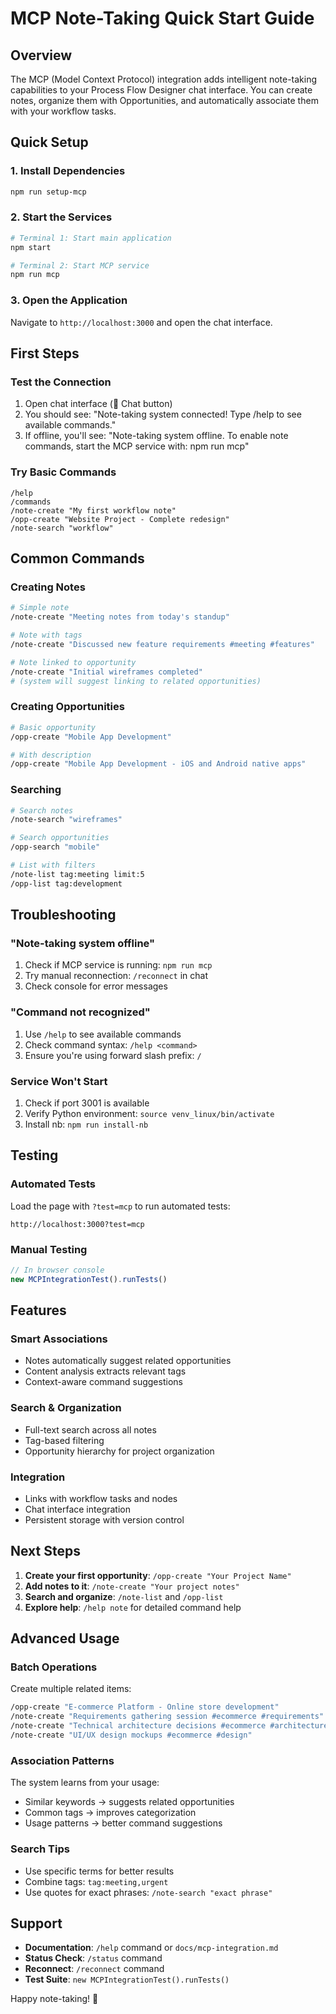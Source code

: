 # MCP Note-Taking Quick Start Guide

## Overview

The MCP (Model Context Protocol) integration adds intelligent note-taking capabilities to your Process Flow Designer chat interface. You can create notes, organize them with Opportunities, and automatically associate them with your workflow tasks.

## Quick Setup

### 1. Install Dependencies
```bash
npm run setup-mcp
```

### 2. Start the Services
```bash
# Terminal 1: Start main application
npm start

# Terminal 2: Start MCP service  
npm run mcp
```

### 3. Open the Application
Navigate to `http://localhost:3000` and open the chat interface.

## First Steps

### Test the Connection
1. Open chat interface (💬 Chat button)
2. You should see: "Note-taking system connected! Type /help to see available commands."
3. If offline, you'll see: "Note-taking system offline. To enable note commands, start the MCP service with: npm run mcp"

### Try Basic Commands
```
/help
/commands
/note-create "My first workflow note"
/opp-create "Website Project - Complete redesign"
/note-search "workflow"
```

## Common Commands

### Creating Notes
```bash
# Simple note
/note-create "Meeting notes from today's standup"

# Note with tags
/note-create "Discussed new feature requirements #meeting #features"

# Note linked to opportunity
/note-create "Initial wireframes completed" 
# (system will suggest linking to related opportunities)
```

### Creating Opportunities
```bash
# Basic opportunity
/opp-create "Mobile App Development"

# With description
/opp-create "Mobile App Development - iOS and Android native apps"
```

### Searching
```bash
# Search notes
/note-search "wireframes"

# Search opportunities  
/opp-search "mobile"

# List with filters
/note-list tag:meeting limit:5
/opp-list tag:development
```

## Troubleshooting

### "Note-taking system offline"
1. Check if MCP service is running: `npm run mcp`
2. Try manual reconnection: `/reconnect` in chat
3. Check console for error messages

### "Command not recognized"
1. Use `/help` to see available commands
2. Check command syntax: `/help <command>`
3. Ensure you're using forward slash prefix: `/`

### Service Won't Start
1. Check if port 3001 is available
2. Verify Python environment: `source venv_linux/bin/activate`
3. Install nb: `npm run install-nb`

## Testing

### Automated Tests
Load the page with `?test=mcp` to run automated tests:
```
http://localhost:3000?test=mcp
```

### Manual Testing
```javascript
// In browser console
new MCPIntegrationTest().runTests()
```

## Features

### Smart Associations
- Notes automatically suggest related opportunities
- Content analysis extracts relevant tags
- Context-aware command suggestions

### Search & Organization  
- Full-text search across all notes
- Tag-based filtering
- Opportunity hierarchy for project organization

### Integration
- Links with workflow tasks and nodes
- Chat interface integration
- Persistent storage with version control

## Next Steps

1. **Create your first opportunity**: `/opp-create "Your Project Name"`
2. **Add notes to it**: `/note-create "Your project notes"`
3. **Search and organize**: `/note-list` and `/opp-list`
4. **Explore help**: `/help note` for detailed command help

## Advanced Usage

### Batch Operations
Create multiple related items:
```bash
/opp-create "E-commerce Platform - Online store development"
/note-create "Requirements gathering session #ecommerce #requirements"
/note-create "Technical architecture decisions #ecommerce #architecture"  
/note-create "UI/UX design mockups #ecommerce #design"
```

### Association Patterns
The system learns from your usage:
- Similar keywords → suggests related opportunities
- Common tags → improves categorization  
- Usage patterns → better command suggestions

### Search Tips
- Use specific terms for better results
- Combine tags: `tag:meeting,urgent`
- Use quotes for exact phrases: `/note-search "exact phrase"`

## Support

- **Documentation**: `/help` command or `docs/mcp-integration.md`
- **Status Check**: `/status` command  
- **Reconnect**: `/reconnect` command
- **Test Suite**: `new MCPIntegrationTest().runTests()`

Happy note-taking! 📝